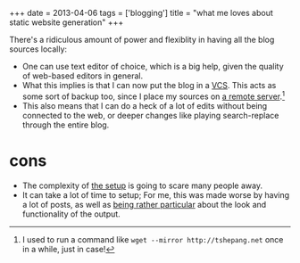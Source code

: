 +++
date = 2013-04-06
tags = ['blogging']
title = "what me loves about static website generation"
+++

There\'s a ridiculous amount of power and flexiblity in having all the
blog sources locally:

-   One can use text editor of choice, which is a big help, given the
    quality of web-based editors in general.
-   What this implies is that I can now put the blog in a [VCS]. This
    acts as some sort of backup too, since I place my sources on [a
    remote server].[^1]
-   This also means that I can do a heck of a lot of edits without being
    connected to the web, or deeper changes like playing search-replace
    through the entire blog.

cons
====

-   The complexity of [the setup] is going to scare many people away.
-   It can take a lot of time to setup; For me, this was made worse by
    having a lot of posts, as well as [being rather particular] about
    the look and functionality of the output.

[^1]: I used to run a command like `wget --mirror http://tshepang.net`
    once in a while, just in case!

  [VCS]: http://en.wikipedia.org/wiki/Revision_control
  [a remote server]: https://bitbucket.org/tshepang/blog
  [the setup]: http://tshepang.net/blogging-with-pelican
  [being rather particular]: http://tshepang.net/favorite-pelican-themes
